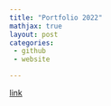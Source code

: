 ```yaml
---
title: "Portfolio 2022"
mathjax: true
layout: post
categories:
 - github
 - website

---
```


<a href="Luke Bater.pdf">

[link](https://lukekeating.art)

 <img src="https://i.imgur.com/VjiPqO6.png" alt="" />
